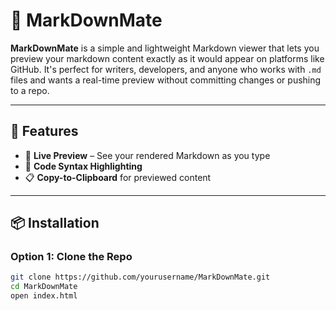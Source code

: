 # 📝 MarkDownMate

**MarkDownMate** is a simple and lightweight Markdown viewer that lets you preview your markdown content exactly as it would appear on platforms like GitHub. It's perfect for writers, developers, and anyone who works with `.md` files and wants a real-time preview without committing changes or pushing to a repo.

---

## 🚀 Features

- 🔄 **Live Preview** – See your rendered Markdown as you type
- 🧩 **Code Syntax Highlighting**
- 📋 **Copy-to-Clipboard** for previewed content

---

## 📦 Installation

### Option 1: Clone the Repo

```bash
git clone https://github.com/yourusername/MarkDownMate.git
cd MarkDownMate
open index.html

